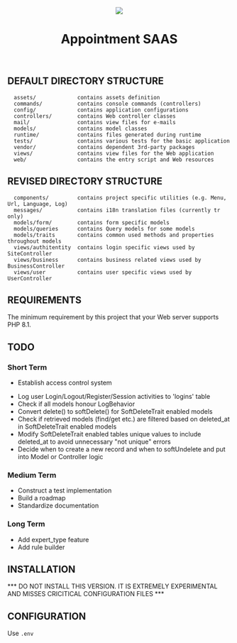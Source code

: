<p align="center">
    <img src="https://github.com/developkariyer/yii2/blob/4a4d4ccad09f8a9a6dbafa29392afca72fa72f05/web/android-chrome-192x192.png">
    <h1 align="center">Appointment SAAS</h1>
    <br>
</p>


DEFAULT DIRECTORY STRUCTURE
---------------------------

      assets/             contains assets definition
      commands/           contains console commands (controllers)
      config/             contains application configurations
      controllers/        contains Web controller classes
      mail/               contains view files for e-mails
      models/             contains model classes
      runtime/            contains files generated during runtime
      tests/              contains various tests for the basic application
      vendor/             contains dependent 3rd-party packages
      views/              contains view files for the Web application
      web/                contains the entry script and Web resources


REVISED DIRECTORY STRUCTURE
---------------------------

      components/         contains project specific utilities (e.g. Menu, Url, Language, Log)
      messages/           contains i18n translation files (currently tr only)
      models/form/        contains form specific models
      models/queries      contains Query models for some models
      models/traits       contains common used methods and properties throughout models
      views/authitentity  contains login specific views used by SiteController
      views/business      contains business related views used by BusinessController
      views/user          contains user specific views used by UserController


REQUIREMENTS
------------

The minimum requirement by this project that your Web server supports PHP 8.1.


TODO
----
### Short Term
+ Establish access control system 
- Log user Login/Logout/Register/Session activities to 'logins' table
- Check if all models honour LogBehavior
- Convert delete() to softDelete() for SoftDeleteTrait enabled models
- Check if retrieved models (find/get etc.) are filtered based on deleted_at in SoftDeleteTrait enabled models
- Modify SoftDeleteTrait enabled tables unique values to include deleted_at to avoid unnecessary "not unique" errors
- Decide when to create a new record and when to softUndelete and put into Model or Controller logic

### Medium Term
- Construct a test implementation
- Build a roadmap
- Standardize documentation

### Long Term
- Add expert_type feature
- Add rule builder


INSTALLATION
------------

*** DO NOT INSTALL THIS VERSION. IT IS EXTREMELY EXPERIMENTAL AND MISSES CRICITICAL CONFIGURATION FILES ***


CONFIGURATION
-------------

Use `.env`

